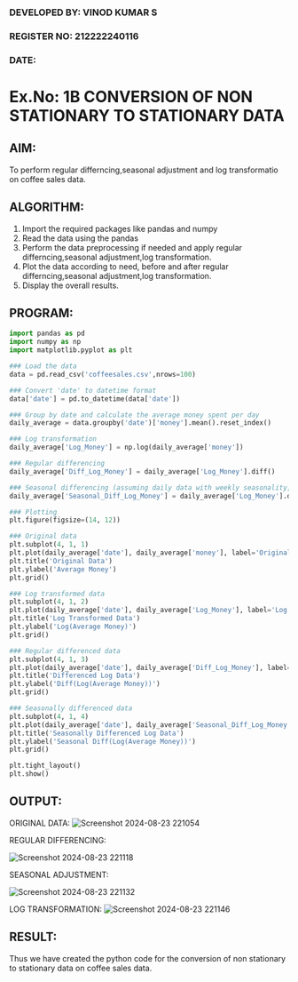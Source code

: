 ### DEVELOPED BY: VINOD KUMAR S
### REGISTER NO: 212222240116
### DATE: 

# Ex.No: 1B                     CONVERSION OF NON STATIONARY TO STATIONARY DATA


## AIM:
To perform regular differncing,seasonal adjustment and log transformatio on coffee sales data.
## ALGORITHM:
1. Import the required packages like pandas and numpy
2. Read the data using the pandas
3. Perform the data preprocessing if needed and apply regular differncing,seasonal adjustment,log transformation.
4. Plot the data according to need, before and after regular differncing,seasonal adjustment,log transformation.
5. Display the overall results.
## PROGRAM:

```python
import pandas as pd
import numpy as np
import matplotlib.pyplot as plt

### Load the data
data = pd.read_csv('coffeesales.csv',nrows=100)

### Convert 'date' to datetime format
data['date'] = pd.to_datetime(data['date'])

### Group by date and calculate the average money spent per day
daily_average = data.groupby('date')['money'].mean().reset_index()

### Log transformation
daily_average['Log_Money'] = np.log(daily_average['money'])

### Regular differencing
daily_average['Diff_Log_Money'] = daily_average['Log_Money'].diff()

### Seasonal differencing (assuming daily data with weekly seasonality, period=7)
daily_average['Seasonal_Diff_Log_Money'] = daily_average['Log_Money'].diff(7)

### Plotting
plt.figure(figsize=(14, 12))

### Original data
plt.subplot(4, 1, 1)
plt.plot(daily_average['date'], daily_average['money'], label='Original')
plt.title('Original Data')
plt.ylabel('Average Money')
plt.grid()

### Log transformed data
plt.subplot(4, 1, 2)
plt.plot(daily_average['date'], daily_average['Log_Money'], label='Log Transformed', color='orange')
plt.title('Log Transformed Data')
plt.ylabel('Log(Average Money)')
plt.grid()

### Regular differenced data
plt.subplot(4, 1, 3)
plt.plot(daily_average['date'], daily_average['Diff_Log_Money'], label='Differenced', color='green')
plt.title('Differenced Log Data')
plt.ylabel('Diff(Log(Average Money))')
plt.grid()

### Seasonally differenced data
plt.subplot(4, 1, 4)
plt.plot(daily_average['date'], daily_average['Seasonal_Diff_Log_Money'], label='Seasonally Differenced', color='red')
plt.title('Seasonally Differenced Log Data')
plt.ylabel('Seasonal Diff(Log(Average Money))')
plt.grid()

plt.tight_layout()
plt.show()
```

## OUTPUT:

ORIGINAL DATA: 
![Screenshot 2024-08-23 221054](https://github.com/user-attachments/assets/26032487-b7da-4364-a92e-2d6544ba50c1)


REGULAR DIFFERENCING:

![Screenshot 2024-08-23 221118](https://github.com/user-attachments/assets/2c70c750-70e4-43fb-a25e-83427cadcdf1)


SEASONAL ADJUSTMENT:

![Screenshot 2024-08-23 221132](https://github.com/user-attachments/assets/e54e6f21-a57a-4ce0-8963-77bb38de50d4)

LOG TRANSFORMATION:
![Screenshot 2024-08-23 221146](https://github.com/user-attachments/assets/152bde13-91a0-41fb-b111-d96b242aeba3)



## RESULT:
Thus we have created the python code for the conversion of non stationary to stationary data on coffee sales data.

